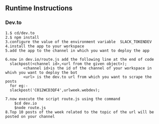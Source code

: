 ## Runtime Instructions 
	
### Dev.to
	
	1.$ cd/dev.to
	2.$ npm install 
	3.configure the value of the environment variable  SLACK_TOKENDEV
	4.install the app to your workspace
	5.add the app to the channel in which you want to deploy the app

	6.now in dev.io/route.js add the following line at the end of code 
	  slackpost(<channel id>,<url from the given object>);
	  	  	<channel id>is the id of the channel of your workspace in whivh you want to deploy the bot
	  		<url> is the dev.to url from which you want to scrape the posts
	  for eg:-
	  slackpost('C012WCD3QF4',urlweek.webdev);

	7.now execute the script route.js using the command
		$cd dev.io
		$node route.js
	8.Top 10 posts of the week related to the topic of the url will be posted on your channel

